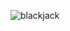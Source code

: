 ![blackjack](https://user-images.githubusercontent.com/44300521/49692725-759c1c80-fb2f-11e8-85db-9e0100db1f4f.gif)
